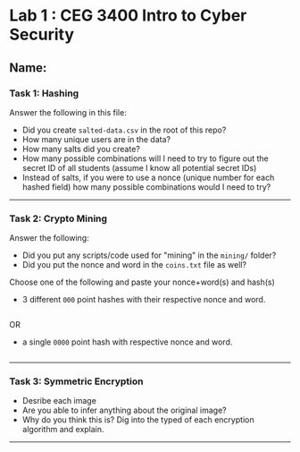 # Lab 1 : CEG 3400 Intro to Cyber Security

## Name:

### Task 1: Hashing

Answer the following in this file:

* Did you create `salted-data.csv` in the root of this repo?
* How many unique users are in the data?
* How many salts did you create?
* How many possible combinations will I need to try to figure out the secret ID
  of all students (assume I know all potential secret IDs)
* Instead of salts, if you were to use a nonce (unique number for each hashed
  field) how many possible combinations would I need to try?


---

### Task 2: Crypto Mining

Answer the following:

* Did you put any scripts/code used for "mining" in the `mining/` folder?
* Did you put the nonce and word in the `coins.txt` file as well?

Choose one of the following and paste your nonce+word(s) and hash(s)
* 3 different `000` point hashes with their respective nonce and word.
```

```

OR

* a single `0000` point hash with respective nonce and word.
```

```

---

### Task 3: Symmetric Encryption

* Desribe each image
* Are you able to infer anything about the original image?
* Why do you think this is?  Dig into the typed of each encryption algorithm and explain.

---


